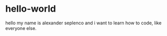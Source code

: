 # hello-world
hello my name is alexander seplenco and i want to learn how to code, like everyone else.
